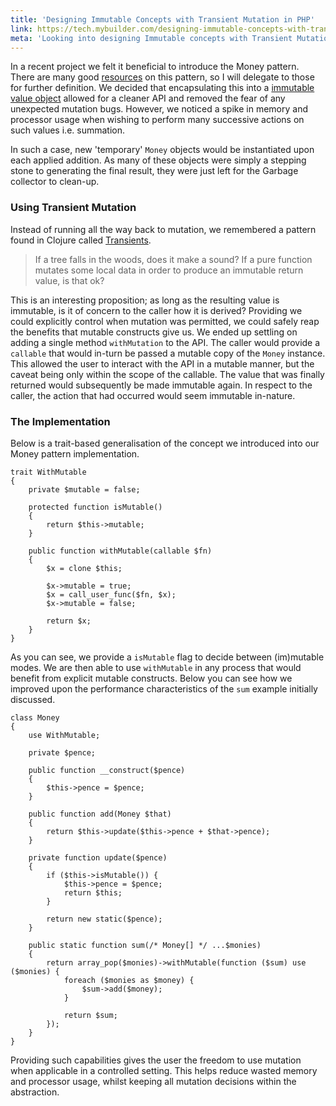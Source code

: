 ```yaml
---
title: 'Designing Immutable Concepts with Transient Mutation in PHP'
link: https://tech.mybuilder.com/designing-immutable-concepts-with-transient-mutation-in-php/
meta: 'Looking into designing Immutable concepts with Transient Mutation in PHP'
---
```


In a recent project we felt it beneficial to introduce the Money pattern.
There are many good [resources](http://martinfowler.com/eaaCatalog/money.html) on this pattern, so I will delegate to those for further definition.
We decided that encapsulating this into a [immutable value object](http://hangar.runway7.net/punditry/immutability-value-objects) allowed for a cleaner API and removed the fear of any unexpected mutation bugs.
However, we noticed a spike in memory and processor usage when wishing to perform many successive actions on such values i.e. summation.

<!--more-->

In such a case, new 'temporary' `Money` objects would be instantiated upon each applied addition.
As many of these objects were simply a stepping stone to generating the final result, they were just left for the Garbage collector to clean-up.

### Using Transient Mutation

Instead of running all the way back to mutation, we remembered a pattern found in Clojure called [Transients](http://clojure.org/reference/transients).

> If a tree falls in the woods, does it make a sound?
> If a pure function mutates some local data in order to produce an immutable return value, is that ok?

This is an interesting proposition; as long as the resulting value is immutable, is it of concern to the caller how it is derived?
Providing we could explicitly control when mutation was permitted, we could safely reap the benefits that mutable constructs give us.
We ended up settling on adding a single method `withMutation` to the API.
The caller would provide a `callable` that would in-turn be passed a mutable copy of the `Money` instance.
This allowed the user to interact with the API in a mutable manner, but the caveat being only within the scope of the callable.
The value that was finally returned would subsequently be made immutable again.
In respect to the caller, the action that had occurred would seem immutable in-nature.

### The Implementation

Below is a trait-based generalisation of the concept we introduced into our Money pattern implementation.

```php?start_inline=1
trait WithMutable
{
    private $mutable = false;

    protected function isMutable()
    {
        return $this->mutable;
    }

    public function withMutable(callable $fn)
    {
        $x = clone $this;

        $x->mutable = true;
        $x = call_user_func($fn, $x);
        $x->mutable = false;

        return $x;
    }
}
```

As you can see, we provide a `isMutable` flag to decide between (im)mutable modes.
We are then able to use `withMutable` in any process that would benefit from explicit mutable constructs.
Below you can see how we improved upon the performance characteristics of the `sum` example initially discussed.

```php?start_inline=1
class Money
{
    use WithMutable;

    private $pence;

    public function __construct($pence)
    {
        $this->pence = $pence;
    }

    public function add(Money $that)
    {
        return $this->update($this->pence + $that->pence);
    }

    private function update($pence)
    {
        if ($this->isMutable()) {
            $this->pence = $pence;
            return $this;
        }

        return new static($pence);
    }

    public static function sum(/* Money[] */ ...$monies)
    {
        return array_pop($monies)->withMutable(function ($sum) use ($monies) {
            foreach ($monies as $money) {
                $sum->add($money);
            }

            return $sum;
        });
    }
}
```

Providing such capabilities gives the user the freedom to use mutation when applicable in a controlled setting.
This helps reduce wasted memory and processor usage, whilst keeping all mutation decisions within the abstraction.
